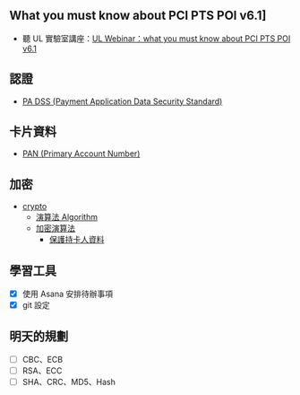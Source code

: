 ## What you must know about PCI PTS POI v6.1]
- 聽 UL 實驗室講座：[UL Webinar：what you must know about PCI PTS POI v6.1](UL%20Webinar：what%20you%20must%20know%20about%20PCI%20PTS%20POI%20v6.1.md)

## 認證
 - [PA DSS (Payment Application Data Security Standard)](PA%20DSS%20(Payment%20Application%20Data%20Security%20Standard).md)

## 卡片資料
- [PAN (Primary Account Number)](PAN%20(Primary%20Account%20Number).md)

## 加密
- [crypto](crypto.md)
	- [演算法 Algorithm](演算法%20Algorithm.md)
	- [加密演算法](加密演算法.md)
		- [保護持卡人資料](保護持卡人資料.md)


## 學習工具
- [x] 使用 Asana 安排待辦事項
- [x] git 設定

## 明天的規劃
- [ ]  CBC、ECB
- [ ]  RSA、ECC
- [ ] SHA、CRC、MD5、Hash